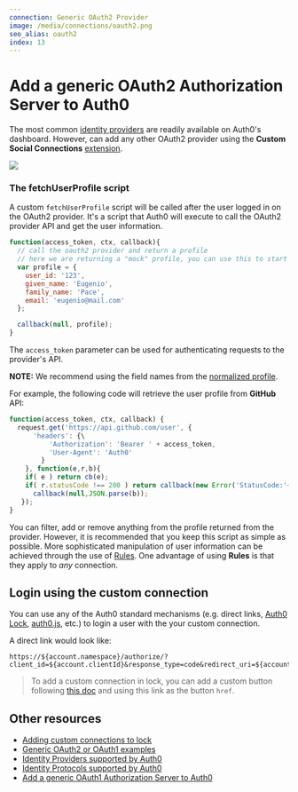 ```yaml
---
connection: Generic OAuth2 Provider
image: /media/connections/oauth2.png
seo_alias: oauth2
index: 13
---
```


# Add a generic OAuth2 Authorization Server to Auth0

The most common [identity providers](/identityproviders) are readily available on Auth0's dashboard. However, can add any other OAuth2 provider using the **Custom Social Connections** [extension](https://manage.auth0.com/#/extensions).

![](/media/articles/connections/social/oauth2/custom-social-connections.png)

### The fetchUserProfile script

A custom `fetchUserProfile` script will be called after the user logged in on the OAuth2 provider. It's a script that Auth0 will execute to call the OAuth2 provider API and get the user information.

```js
function(access_token, ctx, callback){
  // call the oauth2 provider and return a profile
  // here we are returning a "mock" profile, you can use this to start with to test the flow.
  var profile = {
    user_id: '123',
    given_name: 'Eugenio',
    family_name: 'Pace',
    email: 'eugenio@mail.com'
  };

  callback(null, profile);
}
```

The `access_token` parameter can be used for authenticating requests to the provider's API.

**NOTE:** We recommend using the field names from the [normalized profile](/user-profile#normalized-user-profile).

For example, the following code will retrieve the user profile from **GitHub** API:

```js
function(access_token, ctx, callback) {
  request.get('https://api.github.com/user', {
      'headers': {\
          'Authorization': 'Bearer ' + access_token,
          'User-Agent': 'Auth0'
        }
    }, function(e,r,b){
    if( e ) return cb(e);
    if( r.statusCode !== 200 ) return callback(new Error('StatusCode:'+r.statusCode));
      callback(null,JSON.parse(b));
   });
}
```

You can filter, add or remove anything from the profile returned from the provider. However, it is recommended that you keep this script as simple as possible. More sophisticated manipulation of user information can be achieved through the use of [Rules](/rules). One advantage of using **Rules** is that they apply to *any* connection.

## Login using the custom connection

You can use any of the Auth0 standard mechanisms (e.g. direct links, [Auth0 Lock](/lock), [auth0.js](/auth0js), etc.) to login a user with the your custom connection.

A direct link would look like:

    https://${account.namespace}/authorize/?client_id=${account.clientId}&response_type=code&redirect_uri=${account.callback}&state=OPAQUE_VALUE&connection=THE_NAME_OF_THE_CONNECTION

> To add a custom connection in lock, you can add a custom button following [this doc](/libraries/lock/ui-customization#adding-a-new-ui-element-using-javascript) and using this link as the button `href`.

## Other resources

* [Adding custom connections to lock](/libraries/lock/ui-customization#adding-a-new-ui-element-using-javascript)
* [Generic OAuth2 or OAuth1 examples](/oauth2-examples)
* [Identity Providers supported by Auth0](/identityproviders)
* [Identity Protocols supported by Auth0](/protocols)
* [Add a generic OAuth1 Authorization Server to Auth0](/oauth1)
